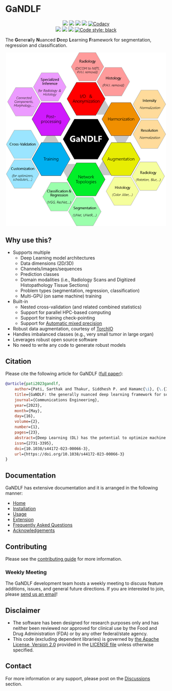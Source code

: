 # GaNDLF

<p align="center">
  <a href="https://github.com/mlcommons/GaNDLF/actions/workflows/python-test.yml" alt="Build Status"><img src="https://github.com/mlcommons/GaNDLF/actions/workflows/python-test.yml/badge.svg" /></a>
  <a href="https://github.com/mlcommons/GaNDLF/actions/workflows/codeql-analysis.yml" alt="Code Analysis"><img src="https://github.com/mlcommons/GaNDLF/workflows/CodeQL/badge.svg" /></a>
  <a href="https://hub.docker.com/repository/docker/cbica/gandlf" alt="Docker CI"><img src="https://github.com/mlcommons/GaNDLF/actions/workflows/docker-image.yml/badge.svg" /></a>
  <a href="https://codecov.io/gh/mlcommons/GaNDLF" alt="Code Coverage"><img src="https://codecov.io/gh/mlcommons/GaNDLF/branch/master/graph/badge.svg?token=4I54XEI3WE" /></a>
  <a href="https://app.codacy.com/gh/mlcommons/GaNDLF?utm_source=github.com&utm_medium=referral&utm_content=mlcommons/GaNDLF&utm_campaign=Badge_Grade_Settings"><img alt="Codacy" src="https://api.codacy.com/project/badge/Grade/b2cf27ddce1b4907abb47a82931dcbca"></a><br>
  <a href="https://pypi.org/project/GANDLF/" alt="Install"><img src="https://img.shields.io/pypi/v/gandlf" /></a>
  <a href="https://github.com/mlcommons/GaNDLF/discussions" alt="Issues"><img src="https://img.shields.io/badge/Support-Discussion-blue" /></a>
  <a href="https://arxiv.org/abs/2103.01006" alt="Citation"><img src="https://img.shields.io/badge/Cite-citation-lightblue" /></a>
  <a href="https://github.com/psf/black"><img alt="Code style: black" src="https://img.shields.io/badge/Code%20Style-black-000000.svg"></a>
</p>

The **G**ener**a**lly **N**uanced **D**eep **L**earning **F**ramework for segmentation, regression and classification.

<p align="center">
    <img width="500" src="./docs/images/all_options_3.png" alt="GaNDLF all options">
</p>

## Why use this?

- Supports multiple
  - Deep Learning model architectures
  - Data dimensions (2D/3D)
  - Channels/images/sequences 
  - Prediction classes
  - Domain modalities (i.e., Radiology Scans and Digitized Histopathology Tissue Sections)
  - Problem types (segmentation, regression, classification)
  - Multi-GPU (on same machine) training
- Built-in 
  - Nested cross-validation (and related combined statistics)
  - Support for parallel HPC-based computing
  - Support for training check-pointing
  - Support for [Automatic mixed precision](https://pytorch.org/blog/accelerating-training-on-nvidia-gpus-with-pytorch-automatic-mixed-precision/)
- Robust data augmentation, courtesy of [TorchIO](https://github.com/fepegar/torchio/)  
- Handles imbalanced classes (e.g., very small tumor in large organ)
- Leverages robust open source software
- No need to write any code to generate robust models

## Citation

Please cite the following article for GaNDLF ([full paper](https://www.nature.com/articles/s44172-023-00066-3)):

```bib
@article{pati2023gandlf,
    author={Pati, Sarthak and Thakur, Siddhesh P. and Hamamc{\i}, {\.{I}}brahim Ethem and Baid, Ujjwal and Baheti, Bhakti and Bhalerao, Megh and G{\"u}ley, Orhun and Mouchtaris, Sofia and Lang, David and Thermos, Spyridon and Gotkowski, Karol and Gonz{\'a}lez, Camila and Grenko, Caleb and Getka, Alexander and Edwards, Brandon and Sheller, Micah and Wu, Junwen and Karkada, Deepthi and Panchumarthy, Ravi and Ahluwalia, Vinayak and Zou, Chunrui and Bashyam, Vishnu and Li, Yuemeng and Haghighi, Babak and Chitalia, Rhea and Abousamra, Shahira and Kurc, Tahsin M. and Gastounioti, Aimilia and Er, Sezgin and Bergman, Mark and Saltz, Joel H. and Fan, Yong and Shah, Prashant and Mukhopadhyay, Anirban and Tsaftaris, Sotirios A. and Menze, Bjoern and Davatzikos, Christos and Kontos, Despina and Karargyris, Alexandros and Umeton, Renato and Mattson, Peter and Bakas, Spyridon},
    title={GaNDLF: the generally nuanced deep learning framework for scalable end-to-end clinical workflows},
    journal={Communications Engineering},
    year={2023},
    month={May},
    day={16},
    volume={2},
    number={1},
    pages={23},
    abstract={Deep Learning (DL) has the potential to optimize machine learning in both the scientific and clinical communities. However, greater expertise is required to develop DL algorithms, and the variability of implementations hinders their reproducibility, translation, and deployment. Here we present the community-driven Generally Nuanced Deep Learning Framework (GaNDLF), with the goal of lowering these barriers. GaNDLF makes the mechanism of DL development, training, and inference more stable, reproducible, interpretable, and scalable, without requiring an extensive technical background. GaNDLF aims to provide an end-to-end solution for all DL-related tasks in computational precision medicine. We demonstrate the ability of GaNDLF to analyze both radiology and histology images, with built-in support for k-fold cross-validation, data augmentation, multiple modalities and output classes. Our quantitative performance evaluation on numerous use cases, anatomies, and computational tasks supports GaNDLF as a robust application framework for deployment in clinical workflows.},
    issn={2731-3395},
    doi={10.1038/s44172-023-00066-3},
    url={https://doi.org/10.1038/s44172-023-00066-3}
}
```

## Documentation

GaNDLF has extensive documentation and it is arranged in the following manner:

- [Home](https://mlcommons.github.io/GaNDLF/)
- [Installation](https://mlcommons.github.io/GaNDLF/setup)
- [Usage](https://mlcommons.github.io/GaNDLF/usage)
- [Extension](https://mlcommons.github.io/GaNDLF/extending)
- [Frequently Asked Questions](https://mlcommons.github.io/GaNDLF/faq)
- [Acknowledgements](https://mlcommons.github.io/GaNDLF/acknowledgements)

## Contributing

Please see the [contributing guide](./CONTRIBUTING.md) for more information.

### Weekly Meeting

The GaNDLF development team hosts a weekly meeting to discuss feature additions, issues, and general future directions. If you are interested to join, please <a href="mailto:gandlf@mlcommons.org?subject=Meeting Request">send us an email</a>!

## Disclaimer
- The software has been designed for research purposes only and has neither been reviewed nor approved for clinical use by the Food and Drug Administration (FDA) or by any other federal/state agency.
- This code (excluding dependent libraries) is governed by [the Apache License, Version 2.0](https://www.apache.org/licenses/LICENSE-2.0.txt) provided in the [LICENSE file](./LICENSE) unless otherwise specified.

## Contact
For more information or any support, please post on the [Discussions](https://github.com/mlcommons/GaNDLF/discussions) section.
